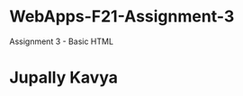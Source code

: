 # WebApps-F21-Assignment-3
Assignment 3 - Basic HTML
<html>
<head>
<title>My Self</title>
</head>
<body>
<h1>Jupally Kavya</h1>
</body>
</html>
